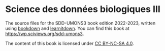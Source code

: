 # Science des données biologiques III

The source files for the SDD-UMONS3 book edition 2022-2023, written using [bookdown](https://bookdown.org/home/about.html) and [learnitdown](https://www.sciviews.org/learnitdown/). You can find this book at <https://wp.sciviews.org/sdd-umons3>.

The content of this book is licensed under [CC BY-NC-SA 4.0](https://creativecommons.org/licenses/by-nc-sa/4.0/deed.fr).
